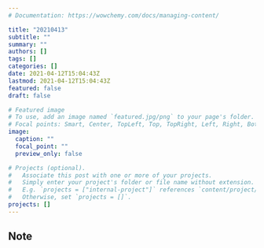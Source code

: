 ```yaml
---
# Documentation: https://wowchemy.com/docs/managing-content/

title: "20210413"
subtitle: ""
summary: ""
authors: []
tags: []
categories: []
date: 2021-04-12T15:04:43Z
lastmod: 2021-04-12T15:04:43Z
featured: false
draft: false

# Featured image
# To use, add an image named `featured.jpg/png` to your page's folder.
# Focal points: Smart, Center, TopLeft, Top, TopRight, Left, Right, BottomLeft, Bottom, BottomRight.
image:
  caption: ""
  focal_point: ""
  preview_only: false

# Projects (optional).
#   Associate this post with one or more of your projects.
#   Simply enter your project's folder or file name without extension.
#   E.g. `projects = ["internal-project"]` references `content/project/deep-learning/index.md`.
#   Otherwise, set `projects = []`.
projects: []
---
```


## Note

